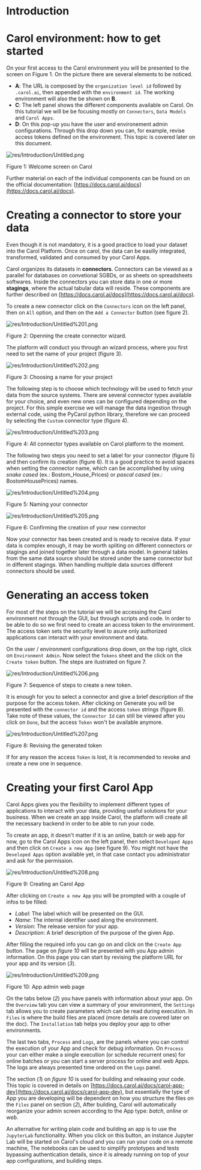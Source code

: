 # Introduction

# Carol environment: how to get started

On your first access to the Carol environment you will be presented to the screen on Figure 1. On the picture there are several elements to be noticed. 

- **A**: The URL is composed by the `organization level id` followed by `.carol.ai`, then appended with the `environment id`. The working environment will also the be shown on **B**.
- **C**: The left panel shows the different components available on Carol. On this tutorial we will be be focusing mostly on `Connectors`, `Data Models` and `Carol Apps`.
- **D**: On this pop-up you have the user and environement admin configurations. Through this drop down you can, for example, revise access tokens defined on the environment. This topic is covered later on this document.

![res/Introduction/Untitled.png](res/Introduction/Untitled.png)

Figure 1: Welcome screen on Carol

Further material on each of the individual components can be found on on the official documentation: [https://docs.carol.ai/docs](https://docs.carol.ai/docs). 

# Creating a connector to store your data

Even though it is not mandatory, it is a good practice to load your dataset into the Carol Platform. Once on carol, the data can be easilly integrated, transformed, validated and consumed by your Carol Apps.

Carol organizes its datasets in **connectors**. Connectors can be viewed as a parallel for databases on convetional SGBDs, or as sheets on spreadsheets softwares. Inside the connectors you can store data in one or more **stagings**, where the actual tabular data will reside. These components are further described on [https://docs.carol.ai/docs](https://docs.carol.ai/docs). 

To create a new connector click on the `Connectors` icon on the left panel, then on `All` option, and then on the `Add a Connector` button (see figure 2). 

![res/Introduction/Untitled%201.png](res/Introduction/Untitled%201.png)

Figure 2: Openning the create connector wizard.

The platform will conduct you through an wizard process, where you first need to set the name of your project (figure 3).

![res/Introduction/Untitled%202.png](res/Introduction/Untitled%202.png)

Figure 3: Choosing a name for your project

The following step is to choose which technology will be used to fetch your data from the source systems. There are several connector types available for your choice, and even new ones can be configured depending on the project. For this simple exercise we will manage the data ingestion through external code, using the PyCarol python library, therefore we can proceed by selecting the `Custom` connector type (figure 4).

![res/Introduction/Untitled%203.png](res/Introduction/Untitled%203.png)

Figure 4: All connector types available on Carol platform to the moment.

The following two steps you need to set a label for your connector (figure 5) and then confirm its creation (figure 6). It is a good practice to avoid spaces when setting the connector name, which can be accomplished by using *snake cased* (ex.: Bostom_House_Prices) or *pascal cased* (ex.: BostomHousePrices) names.

![res/Introduction/Untitled%204.png](res/Introduction/Untitled%204.png)

Figure 5: Naming your connector

![res/Introduction/Untitled%205.png](res/Introduction/Untitled%205.png)

Figure 6: Confirming the creation of your new connector

Now your connector has been created and is ready to receive data. If your data is complex enough, it may be worth spliting on different connectors or stagings and joined together later through a data model. In general tables from the same data source should be stored under the same connector but in different stagings. When handling multiple data sources different connectors should be used.

# Generating an access token

For most of the steps on the tutorial we will be accessing the Carol environment not through the GUI, but through scripts and code. In order to be able to do so we first need to create an access token to the environment. The access token sets the security level to asure only authorized applications can interact with your environment and data. 

On the user / environment configurations drop down, on the top right, click on `Environment Admin`. Now select the `Tokens` sheet and the click on the `Create token` button.  The steps are ilustrated on figure 7.

![res/Introduction/Untitled%206.png](res/Introduction/Untitled%206.png)

Figure 7: Sequence of steps to create a new token.

It is enough for you to select a connector and give a brief description of the purpose for the access token. After clicking on Generate you will be presented with the `connector id` and the access `token` strings (figure 8). Take note of these values, the `Connector Id` can still be viewed after you click on `Done`, but the access `Token` won't be available anymore. 

![res/Introduction/Untitled%207.png](res/Introduction/Untitled%207.png)

Figure 8: Revising the generated token

If for any reason the access `Token` is lost, it is recommended to revoke and create a new one in sequence.

# Creating your first Carol App

Carol Apps gives you the flexibility to implement different types of applications to interact with your data,  providing useful solutions for your business. When we create an app inside Carol, the platform will create all the necessary backend in order to be able to run your code.

To create an app, it doesn't matter if it is an online, batch or web app for now, go to the Carol Apps icon on the left panel, then select `Developed Apps` and then click on `Create a new App` (see figure 9). You might not have the `Developed Apps` option available yet, in that case contact you administrator and ask for the permission.

![res/Introduction/Untitled%208.png](res/Introduction/Untitled%208.png)

Figure 9: Creating an Carol App

After clicking on `Create a new App` you will be prompted with a couple of infos to be filled:

- *Label*: The label which will be presented on the GUI.
- *Name*: The internal identifier used along the environment.
- *Version*: The release version for your app.
- *Description*: A brief description of the purpose of the given App.

After filling the required info you can go on and click on  the `Create App` button. The page on *figure 10* will be presented with you App admin information. On this page you can start by revising the platform URL for your app and its version (*3*). 

![res/Introduction/Untitled%209.png](res/Introduction/Untitled%209.png)

Figure 10: App admin web page

On the tabs below (*2*) you have panels with information about your app. On the `Overview` tab you can view a summary of your environment, the `Settings` tab allows you to create parameters which can be read during execution. In `Files` is where the build files are placed (more details are covered later on the doc). The `Installation` tab helps you deploy your app to other environments.

The last two tabs, `Process` and `Logs`, are the panels where you can control the execution of your App and check for debug information. On `Process` your can either make a single execution (or schedule recurrent ones) for online batches or you can start a server process for online and web Apps. The logs are always presented time ordered on the `Logs` panel.

 The section (*1*) on *figure 10* is used for building and releasing your code. This topic is covered in details on [https://docs.carol.ai/docs/carol-app-dev](https://docs.carol.ai/docs/carol-app-dev), but essentially the type of App you are developing will be dependent on how you structure the files on the `Files` panel on section (*2*), After building, Carol will automatically reorganize your admin screen according to the App type: *batch*, *online* or *web*.

An alternative for writing plain code and building an app is to use the `JupyterLab` functionality. When you click on this button, an instance Jupyter Lab will be started on Carol's cloud and you can run your code on a remote machine, The notebooks can be used to simplify prototypes and tests bypassing authentication details, since it is already running on top of your app configurations, and building steps.